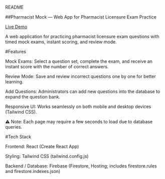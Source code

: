 README

##Pharmacist Mock — Web App for Pharmacist Licensure Exam Practice

[Live Demo](https://pharmacistmock.netlify.app)  

A web application for practicing pharmacist licensure exam questions with timed mock exams, instant scoring, and review mode.

#Features

Mock Exams: Select a question set, complete the exam, and receive an instant score with the number of correct answers.

Review Mode: Save and review incorrect questions one by one for better learning.

Add Questions: Administrators can add new questions into the database to expand the question bank.

Responsive UI: Works seamlessly on both mobile and desktop devices (Tailwind CSS).

⚠️ Note: Each page may require a few seconds to load due to database queries.

#Tech Stack

Frontend: React (Create React App)

Styling: Tailwind CSS (tailwind.config.js)

Backend / Database: Firebase (Firestore, Hosting; includes firestore.rules and firestore.indexes.json)
